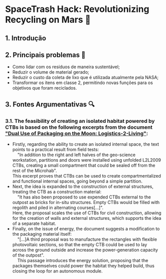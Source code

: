 # SpaceTrash Hack: Revolutionizing Recycling on Mars 🚀


 ## 1. Introdução


 ## 2. Principais problemas 🚩
   - Como lidar com os resíduos de maneira sustentável;
   - Reduzir o volume de material gerado;
   - Reduzir o custo da coleta de lixo que é utilizada atualmente pela NASA;
   - Transformar os itens em classe 2, permitindo novas funções para os objetivos que foram reciclados.
  
## 3. Fontes Argumentativas 🔍 

### 3.1. The feasibility of creating an isolated habitat powered by CTBs is based on the following excerpts from the document ["Dual Use of Packaging on the Moon: Logistics-2-Living"]():  

- Firstly, regarding the ability to create an isolated internal space, the text points to a practical result from field tests:  
&nbsp;&nbsp;&nbsp;&nbsp;​"In addition to the right and left halves of the geo-science workstation, partitions and doors were installed using unfolded L2L2009 CTBs, creating a small compartment that could be sealed off from the rest of the Microhab".  
This excerpt proves that CTBs can be used to create compartmentalized and functional internal spaces, going beyond a simple partition.  
- Next, the idea is expanded to the construction of external structures, treating the CTB as a construction material:  
​&nbsp;&nbsp;&nbsp;&nbsp;"It has also been proposed to use expended CTBs external to the outpost as bricks for in-situ structures. Empty CTBs would be filled with regolith and piled in alternating courses[...]".  
Here, the proposal scales the use of CTBs for civil construction, allowing for the creation of walls and external structures, which supports the idea of a separate habitat.  
- ​Finally, on the issue of energy, the document suggests a modification to the packaging material itself:  
&nbsp;&nbsp;&nbsp;&nbsp;"[...]A third proposal was to manufacture the rectangles with flexible photovoltaic sections, so that the empty CTB could be used to lay across the ground outside and increase the power-generation capacity of the outpost".  
​&nbsp;&nbsp;&nbsp;&nbsp;This passage introduces the energy solution, proposing that the packages themselves could power the habitat they helped build, thus closing the loop for an autonomous module.  


   
